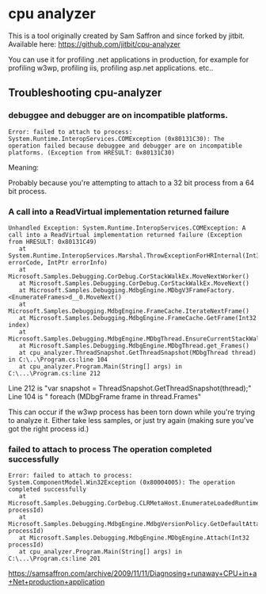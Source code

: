 # cpu analyzer

This is a tool originally created by Sam Saffron and since forked by jitbit. Available here: <https://github.com/jitbit/cpu-analyzer>

You can use it for profiling .net applications in production, for example for profiling w3wp, profiling iis, profiling asp.net applications. etc..




## Troubleshooting cpu-analyzer


### debuggee and debugger are on incompatible platforms.

    Error: failed to attach to process: System.Runtime.InteropServices.COMException (0x80131C30): The operation failed because debuggee and debugger are on incompatible platforms. (Exception from HRESULT: 0x80131C30)

Meaning:

Probably because you're attempting to attach to a 32 bit process from a 64 bit process.



### A call into a ReadVirtual implementation returned failure

    Unhandled Exception: System.Runtime.InteropServices.COMException: A call into a ReadVirtual implementation returned failure (Exception from HRESULT: 0x80131C49)
       at System.Runtime.InteropServices.Marshal.ThrowExceptionForHRInternal(Int32 errorCode, IntPtr errorInfo)
       at Microsoft.Samples.Debugging.CorDebug.CorStackWalkEx.MoveNextWorker()
       at Microsoft.Samples.Debugging.CorDebug.CorStackWalkEx.MoveNext()
       at Microsoft.Samples.Debugging.MdbgEngine.MDbgV3FrameFactory.<EnumerateFrames>d__0.MoveNext()
       at Microsoft.Samples.Debugging.MdbgEngine.FrameCache.IterateNextFrame()
       at Microsoft.Samples.Debugging.MdbgEngine.FrameCache.GetFrame(Int32 index)
       at Microsoft.Samples.Debugging.MdbgEngine.MDbgThread.EnsureCurrentStackWalker()
       at Microsoft.Samples.Debugging.MdbgEngine.MDbgThread.get_Frames()
       at cpu_analyzer.ThreadSnapshot.GetThreadSnapshot(MDbgThread thread) in C:\..\Program.cs:line 104
       at cpu_analyzer.Program.Main(String[] args) in C:\...\Program.cs:line 212

Line 212 is "var snapshot = ThreadSnapshot.GetThreadSnapshot(thread);"
Line 104 is " foreach (MDbgFrame frame in thread.Frames"


This can occur if the w3wp process has been torn down while you're trying to analyze it. Either take less samples, or just try again (making sure you've got the right process id.)


### failed to attach to process The operation completed successfully


    Error: failed to attach to process: System.ComponentModel.Win32Exception (0x80004005): The operation completed successfully
       at Microsoft.Samples.Debugging.CorDebug.CLRMetaHost.EnumerateLoadedRuntimes(Int32 processId)
       at Microsoft.Samples.Debugging.MdbgEngine.MdbgVersionPolicy.GetDefaultAttachVersion(Int32 processId)
       at Microsoft.Samples.Debugging.MdbgEngine.MDbgEngine.Attach(Int32 processId)
       at cpu_analyzer.Program.Main(String[] args) in C:\...\Program.cs:line 201
   


   https://samsaffron.com/archive/2009/11/11/Diagnosing+runaway+CPU+in+a+Net+production+application